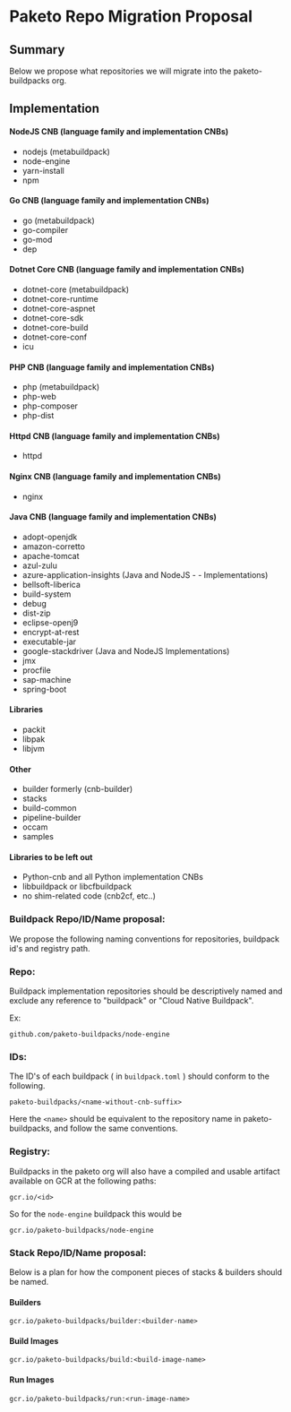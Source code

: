 # Paketo Repo Migration Proposal

## Summary
Below we propose what repositories we will migrate into the paketo-buildpacks org.

## Implementation

#### NodeJS CNB (language family and implementation CNBs)
- nodejs (metabuildpack)
- node-engine
- yarn-install
- npm
 
#### Go CNB (language family and implementation CNBs)
- go (metabuildpack)
- go-compiler
- go-mod
- dep

#### Dotnet Core CNB (language family and implementation CNBs)
- dotnet-core (metabuildpack)
- dotnet-core-runtime
- dotnet-core-aspnet
- dotnet-core-sdk
- dotnet-core-build
- dotnet-core-conf
- icu

#### PHP CNB (language family and implementation CNBs)

- php (metabuildpack)
- php-web
- php-composer
- php-dist

#### Httpd CNB (language family and implementation CNBs)

- httpd

#### Nginx CNB (language family and implementation CNBs)

- nginx

#### Java CNB (language family and implementation CNBs)

- adopt-openjdk
- amazon-corretto
- apache-tomcat
- azul-zulu
- azure-application-insights (Java and NodeJS - - Implementations)
- bellsoft-liberica
- build-system
- debug
- dist-zip
- eclipse-openj9
- encrypt-at-rest
- executable-jar
- google-stackdriver (Java and NodeJS Implementations)
- jmx
- procfile
- sap-machine
- spring-boot

#### Libraries

- packit
- libpak
- libjvm

#### Other 

- builder formerly (cnb-builder)
- stacks
- build-common
- pipeline-builder
- occam
- samples

#### Libraries to be left out

- Python-cnb and all Python implementation CNBs
- libbuildpack or libcfbuildpack
- no shim-related code (cnb2cf, etc..)


### Buildpack Repo/ID/Name proposal:
We propose the following naming conventions for repositories, buildpack id's and registry path. 

### Repo:

Buildpack implementation repositories should be descriptively named and exclude any reference to "buildpack" or "Cloud Native Buildpack".

Ex:
	
	github.com/paketo-buildpacks/node-engine
	
### IDs:
The ID's of each buildpack ( in `buildpack.toml` ) should conform to the following.

	paketo-buildpacks/<name-without-cnb-suffix>

Here the `<name>` should be equivalent to the repository name in paketo-buildpacks, and follow the same conventions.


### Registry:

Buildpacks in the paketo org will also have a compiled and usable artifact available on GCR at the following paths:

	gcr.io/<id>

So for the `node-engine` buildpack this would be
	
	gcr.io/paketo-buildpacks/node-engine


### Stack Repo/ID/Name proposal:
Below is a plan for how the component pieces of stacks & builders should be named.

#### Builders
	gcr.io/paketo-buildpacks/builder:<builder-name>

#### Build Images
	gcr.io/paketo-buildpacks/build:<build-image-name>

#### Run Images
	gcr.io/paketo-buildpacks/run:<run-image-name>


